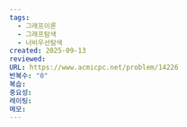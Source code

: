 ```yaml
---
tags:
  - 그래프이론
  - 그래프탐색
  - 너비우선탐색
created: 2025-09-13
reviewed:
URL: https://www.acmicpc.net/problem/14226
반복수: "0"
복습:
중요성:
레이팅:
메모:
---
```

